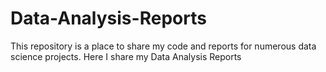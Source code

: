 # Data-Analysis-Reports

This repository is a place to share my code and reports for numerous data science projects.
Here I share my Data Analysis Reports

